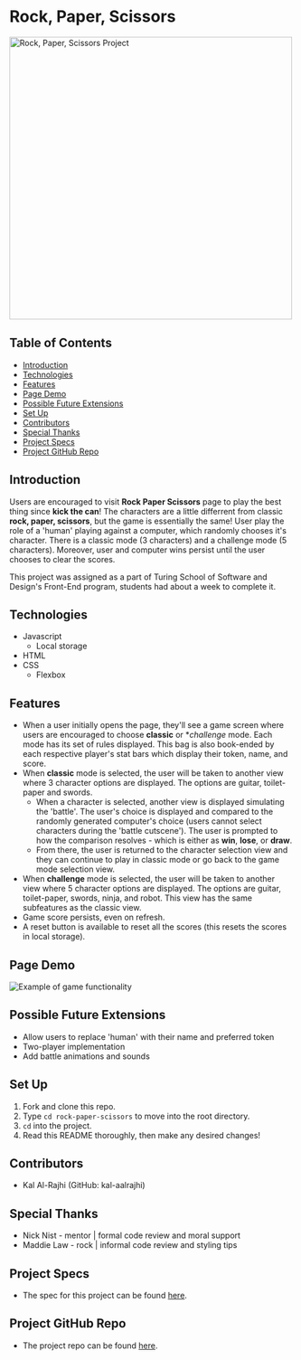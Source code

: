 # Rock, Paper, Scissors

<img width="500" alt="Rock, Paper, Scissors Project" src="https://i.imgur.com/sBzSSgp.png">

## Table of Contents

  - [Introduction](#introduction)
  - [Technologies](#technologies)
  - [Features](#features)
  - [Page Demo](#page-demo)
  - [Possible Future Extensions](#possible-future-extensions)
  - [Set Up](#set-up)
  - [Contributors](#contributors)
  - [Special Thanks](#special-thanks)
  - [Project Specs](#project-specs)
  - [Project GitHub Repo](#project-github-repo)

## Introduction
Users are encouraged to visit **Rock Paper Scissors** page to play the best thing since **kick the can**! The characters are a little differrent from classic **rock, paper, scissors**, but the game is essentially the same! User play the role of a 'human' playing against a computer, which randomly chooses it's character. There is a classic mode (3 characters) and a challenge mode (5 characters). Moreover, user and computer wins persist until the user chooses to clear the scores.

This project was assigned as a part of Turing School of Software and Design's Front-End program, students had about a week to complete it. 

## Technologies
  - Javascript 
    - Local storage
  - HTML
  - CSS
    - Flexbox

## Features
- When a user initially opens the page, they'll see a game screen where users are encouraged to choose **classic** or **challenge* mode. Each mode has its set of rules displayed. This bag is also book-ended by each respective player's stat bars which display their token, name, and score.
- When **classic** mode is selected, the user will be taken to another view where 3 character options are displayed. The options are guitar, toilet-paper and swords. 
    - When a character is selected, another view is displayed simulating the 'battle'. The user's choice is displayed and compared to the randomly generated computer's choice (users cannot select characters during the 'battle cutscene'). The user is prompted to how the comparison resolves - which is either as **win**, **lose**, or **draw**.
    - From there, the user is returned to the character selection view and they can continue to play in classic mode or go back to the game mode selection view.
- When **challenge** mode is selected, the user will be taken to another view where 5 character options are displayed. The options are guitar, toilet-paper, swords, ninja, and robot. This view has the same subfeatures as the classic view.
- Game score persists, even on refresh.
- A reset button is available to reset all the scores (this resets the scores in local storage).

## Page Demo
![Example of game functionality](https://media.giphy.com/media/N2Tmsu9gAHTteBTaLN/giphy.gif)

## Possible Future Extensions
- Allow users to replace 'human' with their name and preferred token
- Two-player implementation
- Add battle animations and sounds

## Set Up
1. Fork and clone this repo.
2. Type `cd rock-paper-scissors` to move into the root directory.
3. `cd` into the project.
4. Read this README thoroughly, then make any desired changes!

## Contributors
- Kal Al-Rajhi (GitHub: kal-aalrajhi)

## Special Thanks
- Nick Nist - mentor | formal code review and moral support
- Maddie Law - rock | informal code review and styling tips

## Project Specs
- The spec for this project can be found [here](https://frontend.turing.edu/projects/module-1/rock-paper-scissors-solo.html).

## Project GitHub Repo
- The project repo can be found [here](https://github.com/kal-aalrajhi/rock-paper-scissors).
